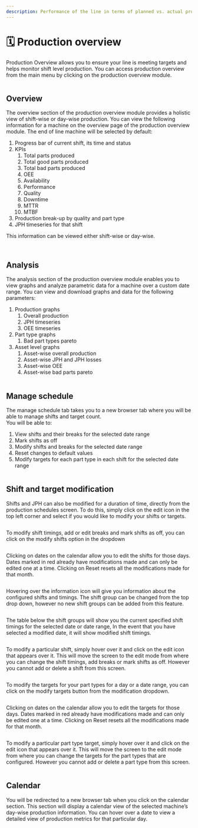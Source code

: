 ```yaml
---
description: Performance of the line in terms of planned vs. actual production across days
---
```


# 🗓️ Production overview

Production Overview allows you to ensure your line is meeting targets and helps monitor shift level production.&#x20;You can access production overview from the main menu by clicking on the production overview module.

<figure><img src="../.gitbook/assets/image (13).png" alt=""><figcaption></figcaption></figure>

## Overview

The overview section of the production overview module provides a holistic view of shift-wise or day-wise production.  You can view the following information for a machine on the overview page of the production overview module. The end of line machine will be selected by default:&#x20;

1. Progress bar of current shift, its time and status&#x20;
2. KPIs
   1. Total parts produced&#x20;
   2. Total good parts produced&#x20;
   3. Total bad parts produced&#x20;
   4. OEE
   5. Availability
   6. Performance
   7. Quality
   8. Downtime
   9. MTTR
   10. MTBF
3. Production break-up by quality and part type&#x20;
4. JPH timeseries for that shift

This information can be viewed either shift-wise or day-wise.&#x20;

<figure><img src="../.gitbook/assets/image (7).png" alt=""><figcaption></figcaption></figure>

<figure><img src="../.gitbook/assets/image (1) (1).png" alt=""><figcaption></figcaption></figure>

## Analysis

The analysis section of the production overview module enables you to view graphs and analyze parametric data for a machine over a custom date range. You can view and download graphs and data for the following parameters:

1. Production graphs&#x20;
   1. Overall production&#x20;
   2. JPH timeseries&#x20;
   3. OEE timeseries&#x20;
2. Part type graphs&#x20;
   1. Bad part types pareto&#x20;
3. Asset level graphs&#x20;
   1. Asset-wise overall production&#x20;
   2. Asset-wise JPH and JPH losses&#x20;
   3. Asset-wise OEE&#x20;
   4. Asset-wise bad parts pareto&#x20;

<figure><img src="../.gitbook/assets/image (2) (1).png" alt=""><figcaption></figcaption></figure>

## Manage schedule

The manage schedule tab takes you to a new browser tab where you will be able to manage shifts and target count.  \
You will be able to:&#x20;

1. View shifts and their breaks for the selected date range&#x20;
2. Mark shifts as off&#x20;
3. Modify shifts and breaks for the selected date range
4. Reset changes to default values&#x20;
5. Modify targets for each part type in each shift for the selected date range&#x20;

<figure><img src="../.gitbook/assets/image (3) (1).png" alt=""><figcaption></figcaption></figure>

## Shift and target modification

Shifts and JPH can also be modified for a duration of time, directly from the production schedules screen. To do this, simply click on the edit icon in the top left corner and select if you would like to modify your shifts or targets.

<figure><img src="../.gitbook/assets/image (4) (1).png" alt=""><figcaption></figcaption></figure>

To modify shift timings, add or edit breaks and mark shifts as off, you can click on the modify shifts option in the dropdown

<figure><img src="../.gitbook/assets/image (5) (1).png" alt=""><figcaption></figcaption></figure>

Clicking on dates on the calendar allow you to edit the shifts for those days. Dates marked in red already have modifications made and can only be edited one at a time. Clicking on Reset resets all the modifications made for that month.

<figure><img src="../.gitbook/assets/image (6) (1).png" alt=""><figcaption></figcaption></figure>

Hovering over the information icon will give you information about the configured shifts and timings. The shift group can be changed from the top drop down, however no new shift groups can be added from this feature.

<figure><img src="../.gitbook/assets/image (7) (1).png" alt=""><figcaption></figcaption></figure>

The table below the shift groups will show you the current specified shift timings for the selected date or date range, In the event that you have selected a modified date, it will show modified shift timings.

<figure><img src="../.gitbook/assets/image (8).png" alt=""><figcaption></figcaption></figure>

To modify a particular shift, simply hover over it and click on the edit icon that appears over it. This will move the screen to the edit mode from where you can change the shift timings, add breaks or mark shifts as off. However you cannot add or delete a shift from this screen.

<figure><img src="../.gitbook/assets/image (9).png" alt=""><figcaption></figcaption></figure>

To modify the targets for your part types for a day or a date range, you can click on the modify targets button from the modification dropdown.

<figure><img src="../.gitbook/assets/image (10).png" alt=""><figcaption></figcaption></figure>

Clicking on dates on the calendar allow you to edit the targets for those days. Dates marked in red already have modifications made and can only be edited one at a time. Clicking on Reset resets all the modifications made for that month.

<figure><img src="../.gitbook/assets/image (11).png" alt=""><figcaption></figcaption></figure>

To modify a particular part type target, simply hover over it and click on the edit icon that appears over it. This will move the screen to the edit mode from where you can change the targets for the part types that are configured. However you cannot add or delete a part type from this screen.

<figure><img src="../.gitbook/assets/image (12).png" alt=""><figcaption></figcaption></figure>

## Calendar

You will be redirected to a new browser tab when you click on the calendar section. This section will display a calendar view of the selected machine’s day-wise production information. You can hover over a date to view a detailed view of production metrics for that particular day.

